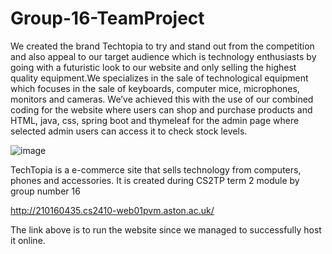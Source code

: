 # Group-16-TeamProject

We created the brand Techtopia to try and stand out from the competition and also appeal to our target audience which is technology enthusiasts by going with a futuristic look to our website and only selling the highest quality equipment.We specializes in the sale of technological equipment which focuses in the sale of keyboards, computer mice, microphones, monitors and cameras. We’ve achieved this with the use of our combined coding for the website where users can shop and purchase products and HTML, java, css, spring boot and thymeleaf for the admin page where selected admin users can access it to check stock levels.


![image](https://user-images.githubusercontent.com/116088370/228683400-31e6a259-fc7f-4e05-9fc3-10a75e935e7a.png)



TechTopia is a e-commerce site that sells technology from computers, phones and accessories. It is created during CS2TP term 2 module by group number 16

http://210160435.cs2410-web01pvm.aston.ac.uk/

The link above is to run the website since we managed to successfully host it online.
